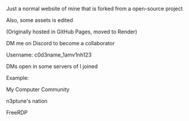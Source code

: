 Just a normal website of mine that is forked from a open-source project

Also, some assets is edited

(Originally hosted in GitHub Pages, moved to Render)

DM me on Discord to become a collaborator

Username: c0d3name_1amv1nh123

DMs open in some servers of I joined

Example:

My Computer Community

n3ptune's nation

FreeRDP
